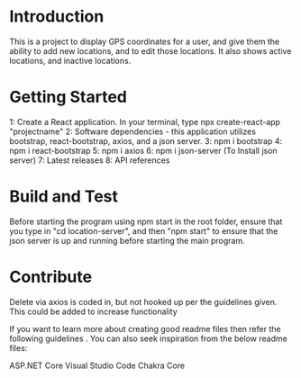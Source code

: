 # Introduction 
This is a project to display GPS coordinates for a user, and give them the ability to add new locations, and to edit those locations. It also shows active locations, and inactive locations. 

# Getting Started
  1: Create a React application. In your terminal, type npx create-react-app "projectname"
  2: Software dependencies - this application utilizes bootstrap, react-bootstrap, axios, and a json server.
  3: npm i bootstrap
  4: npm i react-bootstrap
  5: npm i axios
  6: npm i json-server (To Install json server)
  7: Latest releases
  8: API references

# Build and Test
Before starting the program using npm start in the root folder, ensure that you type in "cd location-server", and then "npm start" to ensure that the json server is up and running before starting the main program.

# Contribute
Delete via axios is coded in, but not hooked up per the guidelines given. This could be added to increase functionality

If you want to learn more about creating good readme files then refer the following guidelines . You can also seek inspiration from the below readme files:

ASP.NET Core 
Visual Studio Code 
Chakra Core 
